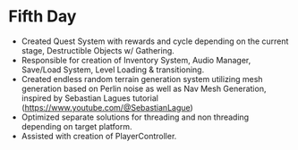 # Fifth Day
- Created Quest System with rewards and cycle depending on the current stage, Destructible Objects w/ Gathering.
- Responsible for creation of Inventory System, Audio Manager, Save/Load System, Level Loading & transitioning.
- Created endless random terrain generation system utilizing mesh generation based on Perlin noise as well as Nav Mesh Generation, inspired by Sebastian Lagues tutorial (https://www.youtube.com/@SebastianLague)
- Optimized separate solutions for threading and non threading depending on target platform.
- Assisted with creation of PlayerController.
